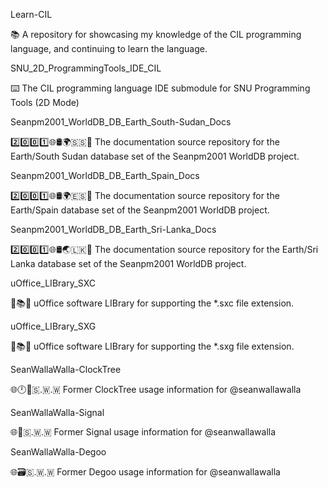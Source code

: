 
Learn-CIL

📚️ A repository for showcasing my knowledge of the CIL programming language, and continuing to learn the language. 

SNU_2D_ProgrammingTools_IDE_CIL

⌨️ The CIL programming language IDE submodule for SNU Programming Tools (2D Mode)

Seanpm2001_WorldDB_DB_Earth_South-Sudan_Docs

2️⃣️0️⃣️0️⃣️1️⃣️🌐️🛢️🌍️🇸🇸️📖️ The documentation source repository for the Earth/South Sudan database set of the Seanpm2001 WorldDB project. 

Seanpm2001_WorldDB_DB_Earth_Spain_Docs

2️⃣️0️⃣️0️⃣️1️⃣️🌐️🛢️🌍️🇪🇸️📖️ The documentation source repository for the Earth/Spain database set of the Seanpm2001 WorldDB project. 

Seanpm2001_WorldDB_DB_Earth_Sri-Lanka_Docs

2️⃣️0️⃣️0️⃣️1️⃣️🌐️🛢️🌏️🇱🇰️📖️ The documentation source repository for the Earth/Sri Lanka database set of the Seanpm2001 WorldDB project. 

uOffice_LIBrary_SXC

📙️📚️💾️ uOffice software LIBrary for supporting the *.sxc file extension.

uOffice_LIBrary_SXG

📙️📚️💾️ uOffice software LIBrary for supporting the *.sxg file extension.

SeanWallaWalla-ClockTree

🌐️🕛️🌳️🇸.🇼.🇼 Former ClockTree usage information for @seanwallawalla

SeanWallaWalla-Signal

🌐️🔘️🇸.🇼.🇼 Former Signal usage information for @seanwallawalla

SeanWallaWalla-Degoo

🌐️🗃️🇸.🇼.🇼 Former Degoo usage information for @seanwallawalla

